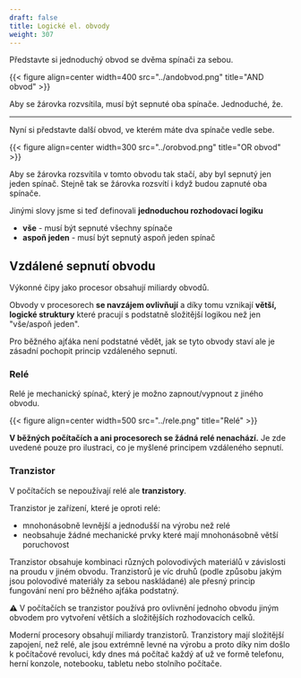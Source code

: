 ```yaml
---
draft: false
title: Logické el. obvody
weight: 307
---
```


Představte si jednoduchý obvod se dvěma spínači za sebou.

{{< figure align=center width=400 src="../andobvod.png" title="AND obvod" >}}

Aby se žárovka rozvsítila, musí být sepnuté oba spínače. Jednoduché, že.

---

Nyní si představte další obvod, ve kterém máte dva spínače vedle sebe.

{{< figure align=center width=300 src="../orobvod.png" title="OR obvod" >}}

Aby se žárovka rozsvítila v tomto obvodu tak stačí, aby byl sepnutý jen jeden spínač. Stejně tak se žárovka rozsvítí i když budou zapnuté oba spínače.

Jinými slovy jsme si teď definovali **jednoduchou rozhodovací logiku**

- **vše** - musí být sepnuté všechny spínače
- **aspoň jeden** - musí být sepnutý aspoň jeden spínač

## Vzdálené sepnutí obvodu

Výkonné čipy jako procesor obsahují miliardy obvodů.

Obvody v procesorech **se navzájem ovlivňují** a díky tomu vznikají **větší, logické struktury** které pracují s podstatně složitější logikou než jen "vše/aspoň jeden".

Pro běžného ajťáka není podstatné vědět, jak se tyto obvody staví ale je zásadní pochopit princip vzdáleného sepnutí.

### Relé

Relé je mechanický spínač, který je možno zapnout/vypnout z jiného obvodu.

{{< figure align=center width=500 src="../rele.png" title="Relé" >}}

**V běžných počítačích a ani procesorech se žádná relé nenachází.** Je zde uvedené pouze pro ilustraci, co je myšlené principem vzdáleného sepnutí.

### Tranzistor

V počítačích se nepoužívají relé ale **tranzistory**.

Tranzistor je zařízení, které je oproti relé:

- mnohonásobně levnější a jednodušší na výrobu než relé
- neobsahuje žádné mechanické prvky které mají mnohonásobně větší poruchovost

Tranzistor obsahuje kombinaci různých polovodivých materiálů v závislosti na proudu v jiném obvodu. Tranzistorů je víc druhů (podle způsobu jakým jsou polovodivé materiály za sebou naskládané) ale přesný princip fungování není pro běžného ajťáka podstatný.

<div class="note-blue">

⚠️ V počítačích se tranzistor používá pro ovlivnění jednoho obvodu jiným obvodem pro vytvoření větších a složitějších rozhodovacích celků.

</div>

Moderní procesory obsahují miliardy tranzistorů. Tranzistory mají složitější zapojení, než relé, ale jsou extrémně levné na výrobu a proto díky nim došlo k počítačové revoluci, kdy dnes má počítač každý ať už ve formě telefonu, herní konzole, notebooku, tabletu nebo stolního počítače.